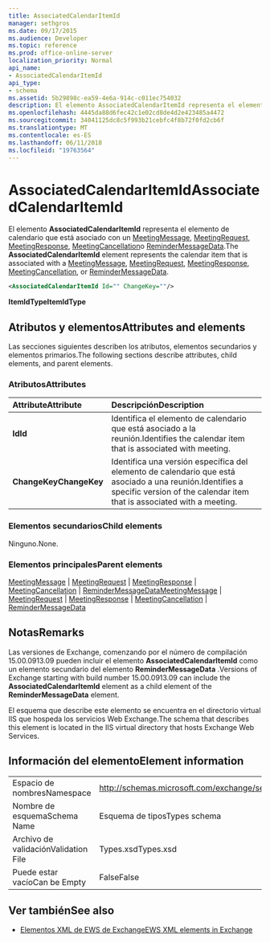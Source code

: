 ```yaml
---
title: AssociatedCalendarItemId
manager: sethgros
ms.date: 09/17/2015
ms.audience: Developer
ms.topic: reference
ms.prod: office-online-server
localization_priority: Normal
api_name:
- AssociatedCalendarItemId
api_type:
- schema
ms.assetid: 5b29898c-ea59-4e6a-914c-c011ec754032
description: El elemento AssociatedCalendarItemId representa el elemento de calendario que está asociado con un MeetingMessage, MeetingRequest, MeetingResponse, MeetingCancellation o ReminderMessageData.
ms.openlocfilehash: 4445da88d6fec42c1e02cd8de4d2e423485a4472
ms.sourcegitcommit: 34041125dc8c5f993b21cebfc4f8b72f0fd2cb6f
ms.translationtype: MT
ms.contentlocale: es-ES
ms.lasthandoff: 06/11/2018
ms.locfileid: "19763564"
---
```

# <a name="associatedcalendaritemid"></a><span data-ttu-id="fd390-103">AssociatedCalendarItemId</span><span class="sxs-lookup"><span data-stu-id="fd390-103">AssociatedCalendarItemId</span></span>

<span data-ttu-id="fd390-104">El elemento **AssociatedCalendarItemId** representa el elemento de calendario que está asociado con un [MeetingMessage](meetingmessage.md), [MeetingRequest](meetingrequest.md), [MeetingResponse](meetingresponse.md), [MeetingCancellation](meetingcancellation.md)o [ReminderMessageData](remindermessagedata.md).</span><span class="sxs-lookup"><span data-stu-id="fd390-104">The **AssociatedCalendarItemId** element represents the calendar item that is associated with a [MeetingMessage](meetingmessage.md), [MeetingRequest](meetingrequest.md), [MeetingResponse](meetingresponse.md), [MeetingCancellation](meetingcancellation.md), or [ReminderMessageData](remindermessagedata.md).</span></span>
  
```XML
<AssociatedCalendarItemId Id="" ChangeKey=""/>
```

 <span data-ttu-id="fd390-105">**ItemIdType**</span><span class="sxs-lookup"><span data-stu-id="fd390-105">**ItemIdType**</span></span>
## <a name="attributes-and-elements"></a><span data-ttu-id="fd390-106">Atributos y elementos</span><span class="sxs-lookup"><span data-stu-id="fd390-106">Attributes and elements</span></span>

<span data-ttu-id="fd390-107">Las secciones siguientes describen los atributos, elementos secundarios y elementos primarios.</span><span class="sxs-lookup"><span data-stu-id="fd390-107">The following sections describe attributes, child elements, and parent elements.</span></span>
  
### <a name="attributes"></a><span data-ttu-id="fd390-108">Atributos</span><span class="sxs-lookup"><span data-stu-id="fd390-108">Attributes</span></span>

|<span data-ttu-id="fd390-109">**Attribute**</span><span class="sxs-lookup"><span data-stu-id="fd390-109">**Attribute**</span></span>|<span data-ttu-id="fd390-110">**Descripción**</span><span class="sxs-lookup"><span data-stu-id="fd390-110">**Description**</span></span>|
|:-----|:-----|
|<span data-ttu-id="fd390-111">**Id**</span><span class="sxs-lookup"><span data-stu-id="fd390-111">**Id**</span></span> <br/> |<span data-ttu-id="fd390-112">Identifica el elemento de calendario que está asociado a la reunión.</span><span class="sxs-lookup"><span data-stu-id="fd390-112">Identifies the calendar item that is associated with meeting.</span></span>  <br/> |
|<span data-ttu-id="fd390-113">**ChangeKey**</span><span class="sxs-lookup"><span data-stu-id="fd390-113">**ChangeKey**</span></span> <br/> |<span data-ttu-id="fd390-114">Identifica una versión específica del elemento de calendario que está asociado a una reunión.</span><span class="sxs-lookup"><span data-stu-id="fd390-114">Identifies a specific version of the calendar item that is associated with a meeting.</span></span>  <br/> |
   
### <a name="child-elements"></a><span data-ttu-id="fd390-115">Elementos secundarios</span><span class="sxs-lookup"><span data-stu-id="fd390-115">Child elements</span></span>

<span data-ttu-id="fd390-116">Ninguno.</span><span class="sxs-lookup"><span data-stu-id="fd390-116">None.</span></span>
  
### <a name="parent-elements"></a><span data-ttu-id="fd390-117">Elementos principales</span><span class="sxs-lookup"><span data-stu-id="fd390-117">Parent elements</span></span>

<span data-ttu-id="fd390-118">[MeetingMessage](meetingmessage.md) | [MeetingRequest](meetingrequest.md) | [MeetingResponse](meetingresponse.md) | [MeetingCancellation](meetingcancellation.md) | [ReminderMessageData](remindermessagedata.md)</span><span class="sxs-lookup"><span data-stu-id="fd390-118">[MeetingMessage](meetingmessage.md) | [MeetingRequest](meetingrequest.md) | [MeetingResponse](meetingresponse.md) | [MeetingCancellation](meetingcancellation.md) | [ReminderMessageData](remindermessagedata.md)</span></span>
  
## <a name="remarks"></a><span data-ttu-id="fd390-119">Notas</span><span class="sxs-lookup"><span data-stu-id="fd390-119">Remarks</span></span>

<span data-ttu-id="fd390-120">Las versiones de Exchange, comenzando por el número de compilación 15.00.0913.09 pueden incluir el elemento **AssociatedCalendarItemId** como un elemento secundario del elemento **ReminderMessageData** .</span><span class="sxs-lookup"><span data-stu-id="fd390-120">Versions of Exchange starting with build number 15.00.0913.09 can include the **AssociatedCalendarItemId** element as a child element of the **ReminderMessageData** element.</span></span> 
  
<span data-ttu-id="fd390-121">El esquema que describe este elemento se encuentra en el directorio virtual IIS que hospeda los servicios Web Exchange.</span><span class="sxs-lookup"><span data-stu-id="fd390-121">The schema that describes this element is located in the IIS virtual directory that hosts Exchange Web Services.</span></span>
  
## <a name="element-information"></a><span data-ttu-id="fd390-122">Información del elemento</span><span class="sxs-lookup"><span data-stu-id="fd390-122">Element information</span></span>

|||
|:-----|:-----|
|<span data-ttu-id="fd390-123">Espacio de nombres</span><span class="sxs-lookup"><span data-stu-id="fd390-123">Namespace</span></span>  <br/> |http://schemas.microsoft.com/exchange/services/2006/types  <br/> |
|<span data-ttu-id="fd390-124">Nombre de esquema</span><span class="sxs-lookup"><span data-stu-id="fd390-124">Schema Name</span></span>  <br/> |<span data-ttu-id="fd390-125">Esquema de tipos</span><span class="sxs-lookup"><span data-stu-id="fd390-125">Types schema</span></span>  <br/> |
|<span data-ttu-id="fd390-126">Archivo de validación</span><span class="sxs-lookup"><span data-stu-id="fd390-126">Validation File</span></span>  <br/> |<span data-ttu-id="fd390-127">Types.xsd</span><span class="sxs-lookup"><span data-stu-id="fd390-127">Types.xsd</span></span>  <br/> |
|<span data-ttu-id="fd390-128">Puede estar vacío</span><span class="sxs-lookup"><span data-stu-id="fd390-128">Can be Empty</span></span>  <br/> |<span data-ttu-id="fd390-129">False</span><span class="sxs-lookup"><span data-stu-id="fd390-129">False</span></span>  <br/> |
   
## <a name="see-also"></a><span data-ttu-id="fd390-130">Ver también</span><span class="sxs-lookup"><span data-stu-id="fd390-130">See also</span></span>

- [<span data-ttu-id="fd390-131">Elementos XML de EWS de Exchange</span><span class="sxs-lookup"><span data-stu-id="fd390-131">EWS XML elements in Exchange</span></span>](ews-xml-elements-in-exchange.md)

